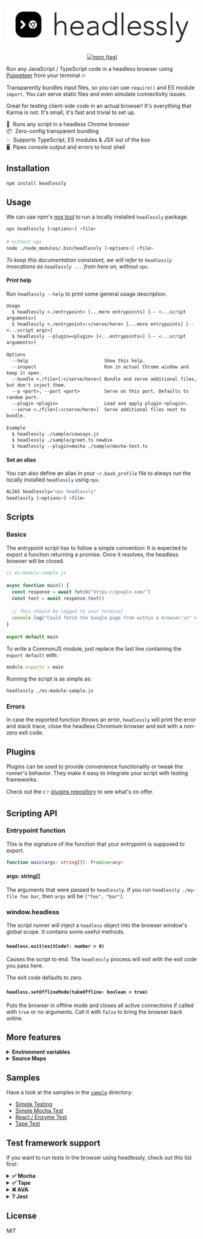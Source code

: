 <h1 align="center"><img alt="headlessly" src="./docs/logo-name.png" /></h1>

<p align="center">
  <a href="https://www.npmjs.com/package/headlessly" target="_blank"><img alt="npm (tag)" src="https://img.shields.io/npm/v/headlessly.svg?style=flat-square"></a>
</p>

Run any JavaScript / TypeScript code in a headless browser using [Puppeteer](https://github.com/GoogleChrome/puppeteer) from your terminal 🔥

Transparently bundles input files, so you can use `require()` and ES module `import`. You can serve static files and even simulate connectivity issues.

Great for testing client-side code in an actual browser! It's everything that Karma is not: It's small, it's fast and trivial to set up.

🚀&nbsp;&nbsp;Runs any script in a headless Chrome browser<br />
📦&nbsp;&nbsp;Zero-config transparent bundling<br />
💡&nbsp;&nbsp;Supports TypeScript, ES modules &amp; JSX out of the box<br />
🖥&nbsp;&nbsp;Pipes console output and errors to host shell<br />


## Installation

```sh
npm install headlessly
```

## Usage

We can use npm's [npx tool](https://blog.npmjs.org/post/162869356040/introducing-npx-an-npm-package-runner) to run a locally installed `headlessly` package.

```sh
npx headlessly [<options>] <file>

# without npx
node ./node_modules/.bin/headlessly [<options>] <file>
```

*To keep this documentation consistent, we will refer to `headlessly` invocations as `headlessly ...` from here on, without `npx`.*

#### Print help

Run `headlessly --help` to print some general usage description.

```
Usage
  $ headlessly <./entrypoint> [...more entrypoints] [-- <...script arguments>]
  $ headlessly <./entrypoint>:</serve/here> [...more entrypoints] [-- <...script args>]
  $ headlessly --plugin=<plugin> [<...entrypoints>] [-- <...script arguments>]

Options
  --help                            Show this help.
  --inspect                         Run in actual Chrome window and keep it open.
  --bundle <./file>[:</serve/here>] Bundle and serve additional files, but don't inject them.
  --p <port>, --port <port>         Serve on this port. Defaults to random port.
  --plugin <plugin>                 Load and apply plugin <plugin>.
  --serve <./file>[:</serve/here>]  Serve additional files next to bundle.

Example
  $ headlessly ./sample/cowsays.js
  $ headlessly ./sample/greet.ts newbie
  $ headlessly --plugin=mocha ./sample/mocha-test.ts
```

#### Set an alias

You can also define an alias in your `~/.bash_profile` file to always run the locally installed `headlessly` using `npx`.

```sh
ALIAS headlessly="npx headlessly"
headlessly [<options>] <file>
```


## Scripts

### Basics

The entrypoint script has to follow a simple convention: It is expected to export a function returning a promise. Once it resolves, the headless browser will be closed.

```js
// es-module-sample.js

async function main() {
  const response = await fetch("https://google.com/")
  const text = await response.text()

  // This should be logged to your terminal
  console.log("Could fetch the Google page from within a browser:\n" + text)
}

export default main
```

To write a CommonJS module, just replace the last line containing the `export default` with:

```js
module.exports = main
```

Running the script is as simple as:

```sh
headlessly ./es-module-sample.js
```

### Errors

In case the exported function throws an error, `headlessly` will print the error and stack trace, close the headless Chromium browser and exit with a non-zero exit code.


## Plugins

Plugins can be used to provide convenience functionality or tweak the runner's behavior. They make it easy to integrate your script with testing frameworks.

Check out the 👉 [plugins repository](https://github.com/andywer/headlessly-plugins) to see what's on offer.


## Scripting API

### Entrypoint function

This is the signature of the function that your entrypoint is supposed to export.

```ts
function main(args: string[]): Promise<any>
```

#### args: string[]

The arguments that were passed to `headlessly`. If you run `headlessly ./my-file foo bar`, then `args` will be `["foo", "bar"]`.

### window.headless

The script runner will inject a `headless` object into the browser window's global scope. It contains some useful methods.

#### `headless.exit(exitCode?: number = 0)`

Causes the script to end. The `headlessly` process will exit with the exit code you pass here.

The exit code defaults to zero.

#### `headless.setOfflineMode(takeOffline: boolean = true)`

Puts the browser in offline mode and closes all active connections if called with `true` or no arguments. Call it with `false` to bring the browser back online.


## More features

<details>
<summary>
  <b>Environment variables</b>
</summary>

<br>

You can access all environment variables of the host shell in your scripts as `process.env.VARIABLENAME`.
</details>

<details>
<summary>
  <b>Source Maps</b>
</summary>

<br>

If an error is thrown, you will see the error and stack trace in your host shell. The stack trace will reference your source file lines, not the line in the bundle file that is actually served to the browser under the hood.
</details>

## Samples

Have a look at the samples in the [`sample`](./sample) directory:

- [Simple Testing](./sample/basic)
- [Simple Mocha Test](./sample/mocha)
- [React / Enzyme Test](./sample/mocha-enzyme)
- [Tape Test](./sample/tape)


## Test framework support

If you want to run tests in the browser using headlessly, check out this list first:

<details>
<summary>
  <b>✅ Mocha</b>
</summary>

<br>

Works great when used with the [Mocha Plugin](https://github.com/andywer/headlessly-plugins/tree/master/packages/headlessly-mocha). See [`sample/mocha`](./sample/mocha) or [`sample/mocha-enzyme`](./sample/mocha-enzyme).
</details>

<details>
<summary>
  <b>✅ Tape</b>
</summary>

<br>

Works like a charm, see [`sample/tape`](./sample/tape).
</details>

<details>
<summary>
  <b>❌ AVA</b>
</summary>

<br>

Currently not possible, since it's testing library and test runner code are too tightly coupled.
</details>

<details>
<summary>
  <b>❔ Jest</b>
</summary>

<br>

Didn't try yet.
</details>

## License

MIT
